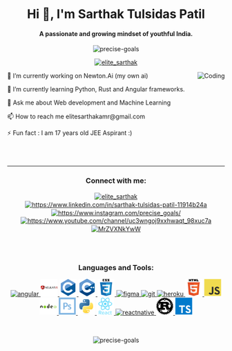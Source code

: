<h1 align="center">Hi 👋, I'm Sarthak Tulsidas Patil</h1>
<h4 align="center">A passionate and growing mindset of youthful India.</h4>

<p align="center"> <img src="https://komarev.com/ghpvc/?username=precise-goals&label=Profile%20views&color=0e75b6&style=flat" alt="precise-goals" /> </p>

<p align="center"> <a href="https://twitter.com/elite_sarthak" target="blank"><img src="https://img.shields.io/twitter/follow/elite_sarthak?logo=twitter&style=for-the-badge" alt="elite_sarthak" /></a> </p>
<img align="right" height=175 alt="Coding" src="https://avatars.githubusercontent.com/u/125793243?v=4">
<div align="left" min-height=350>
<p> 🔭 I’m currently working on Newton.Ai (my own ai) </p>
<p> 🌱 I’m currently learning Python, Rust and Angular frameworks. </p>
<p> 💬 Ask me about Web development and Machine Learning </p>
<p> 📫 How to reach me elitesarthakamr@gmail.com </p>
<p> ⚡ Fun fact : I am 17 years old JEE Aspirant :) </p>
<div/>
<br>
<br>


<hr color="#fff" align="center" background="#fff" background-color = var(--borderColor-default,#fff) border-radius= 5>

  
<h3 align="center">Connect with me:</h3> </p>

<p align="center">
<a href="https://twitter.com/elite_sarthak" target="blank"><img align="center" src="https://raw.githubusercontent.com/rahuldkjain/github-profile-readme-generator/master/src/images/icons/Social/twitter.svg" alt="elite_sarthak" height="30" width="40" /></a>
<a href="https://linkedin.com/in/https://www.linkedin.com/in/sarthak-tulsidas-patil-11914b24a" target="blank"><img align="center" src="https://raw.githubusercontent.com/rahuldkjain/github-profile-readme-generator/master/src/images/icons/Social/linked-in-alt.svg" alt="https://www.linkedin.com/in/sarthak-tulsidas-patil-11914b24a" height="30" width="40" /></a>
<a href="https://instagram.com/https://www.instagram.com/precise_goals/" target="blank"><img align="center" src="https://raw.githubusercontent.com/rahuldkjain/github-profile-readme-generator/master/src/images/icons/Social/instagram.svg" alt="https://www.instagram.com/precise_goals/" height="30" width="40" /></a>
<a href="https://www.youtube.com/c/https://www.youtube.com/channel/uc3wngoj9xxhwaqt_98xuc7a" target="blank"><img align="center" src="https://raw.githubusercontent.com/rahuldkjain/github-profile-readme-generator/master/src/images/icons/Social/youtube.svg" alt="https://www.youtube.com/channel/uc3wngoj9xxhwaqt_98xuc7a" height="30" width="40" /></a>
<a href="https://discord.gg/MrZVXNkYwW" target="blank"><img align="center" src="https://raw.githubusercontent.com/rahuldkjain/github-profile-readme-generator/master/src/images/icons/Social/discord.svg" alt="MrZVXNkYwW" height="30" width="40" /></a>
</p>
<br>
<br>
<h3 align="center">Languages and Tools:</h3>

<p align="center"> <a href="https://angular.io" target="_blank" rel="noreferrer"> <img src="https://angular.io/assets/images/logos/angular/angular.svg" alt="angular" width="40" height="40"/> </a> <a href="https://angular.io" target="_blank" rel="noreferrer"> <img src="https://raw.githubusercontent.com/devicons/devicon/master/icons/angularjs/angularjs-original-wordmark.svg" alt="angularjs" width="40" height="40"/> </a> <a href="https://www.cprogramming.com/" target="_blank" rel="noreferrer"> <img src="https://raw.githubusercontent.com/devicons/devicon/master/icons/c/c-original.svg" alt="c" width="40" height="40"/> </a> <a href="https://www.w3schools.com/cpp/" target="_blank" rel="noreferrer"> <img src="https://raw.githubusercontent.com/devicons/devicon/master/icons/cplusplus/cplusplus-original.svg" alt="cplusplus" width="40" height="40"/> </a> <a href="https://www.w3schools.com/css/" target="_blank" rel="noreferrer"> <img src="https://raw.githubusercontent.com/devicons/devicon/master/icons/css3/css3-original-wordmark.svg" alt="css3" width="40" height="40"/> </a> <a href="https://www.figma.com/" target="_blank" rel="noreferrer"> <img src="https://www.vectorlogo.zone/logos/figma/figma-icon.svg" alt="figma" width="40" height="40"/> </a> <a href="https://git-scm.com/" target="_blank" rel="noreferrer"> <img src="https://www.vectorlogo.zone/logos/git-scm/git-scm-icon.svg" alt="git" width="40" height="40"/> </a> <a href="https://heroku.com" target="_blank" rel="noreferrer"> <img src="https://www.vectorlogo.zone/logos/heroku/heroku-icon.svg" alt="heroku" width="40" height="40"/> </a> <a href="https://www.w3.org/html/" target="_blank" rel="noreferrer"> <img src="https://raw.githubusercontent.com/devicons/devicon/master/icons/html5/html5-original-wordmark.svg" alt="html5" width="40" height="40"/> </a> <a href="https://developer.mozilla.org/en-US/docs/Web/JavaScript" target="_blank" rel="noreferrer"> <img src="https://raw.githubusercontent.com/devicons/devicon/master/icons/javascript/javascript-original.svg" alt="javascript" width="40" height="40"/> </a> <a href="https://nodejs.org" target="_blank" rel="noreferrer"> <img src="https://raw.githubusercontent.com/devicons/devicon/master/icons/nodejs/nodejs-original-wordmark.svg" alt="nodejs" width="40" height="40"/> </a> <a href="https://www.photoshop.com/en" target="_blank" rel="noreferrer"> <img src="https://raw.githubusercontent.com/devicons/devicon/master/icons/photoshop/photoshop-line.svg" alt="photoshop" width="40" height="40"/> </a> <a href="https://www.python.org" target="_blank" rel="noreferrer"> <img src="https://raw.githubusercontent.com/devicons/devicon/master/icons/python/python-original.svg" alt="python" width="40" height="40"/> </a> <a href="https://reactjs.org/" target="_blank" rel="noreferrer"> <img src="https://raw.githubusercontent.com/devicons/devicon/master/icons/react/react-original-wordmark.svg" alt="react" width="40" height="40"/> </a> <a href="https://reactnative.dev/" target="_blank" rel="noreferrer"> <img src="https://reactnative.dev/img/header_logo.svg" alt="reactnative" width="40" height="40"/> </a> <a href="https://www.rust-lang.org" target="_blank" rel="noreferrer"> <img src="https://raw.githubusercontent.com/devicons/devicon/master/icons/rust/rust-plain.svg" alt="rust" width="40" height="40"/> </a> <a href="https://www.typescriptlang.org/" target="_blank" rel="noreferrer"> <img src="https://raw.githubusercontent.com/devicons/devicon/master/icons/typescript/typescript-original.svg" alt="typescript" width="40" height="40"/> </a> </p>
<br>
<p margin-left=25% align="center" ><img align="center"  src="https://github-readme-streak-stats.herokuapp.com/?user=precise-goals&" alt="precise-goals" /></p>
<br>

